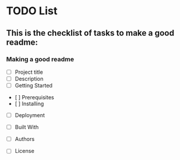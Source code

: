 # TODO List

## This is the checklist of tasks to make a good readme:

### Making a good readme
- [ ] Project title
-  [ ] Description
-  [ ] Getting Started
-    [ ] Prerequisites
-    [ ] Installing
-  [ ] Deployment
-  [ ] Built With
-  [ ] Authors
-  [ ] License
  
